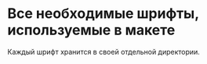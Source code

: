 # Все необходимые шрифты, используемые в макете

Каждый шрифт хранится в своей отдельной директории.